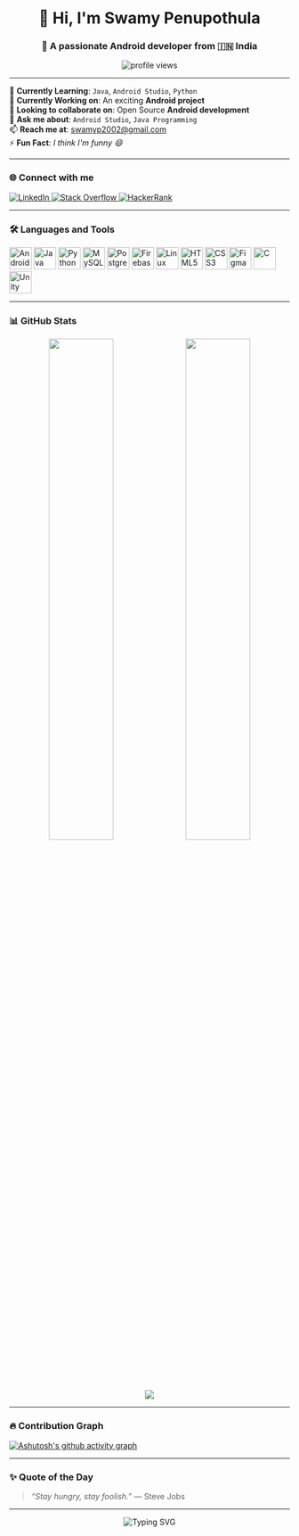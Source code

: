 <h1 align="center">👋 Hi, I'm Swamy Penupothula</h1>
<h3 align="center">🚀 A passionate Android developer from 🇮🇳 India</h3>

<p align="center">
  <img src="https://komarev.com/ghpvc/?username=swamy3697&label=Profile%20views&color=0e75b6&style=flat" alt="profile views"/>
</p>

---

🌱 **Currently Learning**: `Java`, `Android Studio`, `Python`  
🔭 **Currently Working on**: An exciting **Android project**  
🤝 **Looking to collaborate on**: Open Source **Android development**  
💬 **Ask me about**: `Android Studio`, `Java Programming`  
📫 **Reach me at**: [swamyp2002@gmail.com](mailto:swamyp2002@gmail.com)  
⚡ **Fun Fact**: *I think I'm funny 😄*

---

### 🌐 Connect with me

<p align="left">
  <a href="https://www.linkedin.com/in/swamy-penupothula-341877219/" target="_blank">
    <img src="https://img.shields.io/badge/LinkedIn-blue?style=for-the-badge&logo=linkedin" alt="LinkedIn"/>
  </a>
  <a href="https://stackoverflow.com/users/14976001/umar-alish" target="_blank">
    <img src="https://img.shields.io/badge/StackOverflow-FE7A16?style=for-the-badge&logo=stackoverflow&logoColor=white" alt="Stack Overflow"/>
  </a>
  <a href="https://www.hackerrank.com/22lecon504" target="_blank">
    <img src="https://img.shields.io/badge/HackerRank-2EC866?style=for-the-badge&logo=HackerRank&logoColor=white" alt="HackerRank"/>
  </a>
</p>

---

### 🛠️ Languages and Tools

<p align="left">
  <img src="https://cdn.jsdelivr.net/gh/devicons/devicon/icons/android/android-original-wordmark.svg" width="40" height="40" alt="Android"/>
  <img src="https://cdn.jsdelivr.net/gh/devicons/devicon/icons/java/java-original.svg" width="40" height="40" alt="Java"/>
  <img src="https://cdn.jsdelivr.net/gh/devicons/devicon/icons/python/python-original.svg" width="40" height="40" alt="Python"/>
  <img src="https://cdn.jsdelivr.net/gh/devicons/devicon/icons/mysql/mysql-original-wordmark.svg" width="40" height="40" alt="MySQL"/>
  <img src="https://cdn.jsdelivr.net/gh/devicons/devicon/icons/postgresql/postgresql-original-wordmark.svg" width="40" height="40" alt="PostgreSQL"/>
  <img src="https://cdn.jsdelivr.net/gh/devicons/devicon/icons/firebase/firebase-plain.svg" width="40" height="40" alt="Firebase"/>
  <img src="https://cdn.jsdelivr.net/gh/devicons/devicon/icons/linux/linux-original.svg" width="40" height="40" alt="Linux"/>
  <img src="https://cdn.jsdelivr.net/gh/devicons/devicon/icons/html5/html5-original-wordmark.svg" width="40" height="40" alt="HTML5"/>
  <img src="https://cdn.jsdelivr.net/gh/devicons/devicon/icons/css3/css3-original-wordmark.svg" width="40" height="40" alt="CSS3"/>
  <img src="https://cdn.jsdelivr.net/gh/devicons/devicon/icons/figma/figma-original.svg" width="40" height="40" alt="Figma"/>
  <img src="https://cdn.jsdelivr.net/gh/devicons/devicon/icons/c/c-original.svg" width="40" height="40" alt="C"/>
  <img src="https://www.vectorlogo.zone/logos/unity3d/unity3d-icon.svg" width="40" height="40" alt="Unity"/>
</p>

---

### 📊 GitHub Stats

<p align="center">
  <img src="https://github-readme-stats.vercel.app/api?username=swamy3697&show_icons=true&theme=radical" width="48%" />
  <img src="https://github-readme-stats.vercel.app/api/top-langs/?username=swamy3697&layout=compact&theme=radical" width="48%" />
</p>

<p align="center">
  <img src="https://github-readme-streak-stats.herokuapp.com/?user=swamy3697&theme=radical" />
</p>

---

### 🔥 Contribution Graph

[![Ashutosh's github activity graph](https://github-readme-activity-graph.cyclic.app/graph?username=swamy3697&theme=github-compact)](https://github.com/ashutosh00710/github-readme-activity-graph)

---

### ✨ Quote of the Day

> *“Stay hungry, stay foolish.”* — Steve Jobs

---

<!-- Custom animation (optional, can replace with a gif or Lottie animation) -->
<p align="center">
  <img src="https://readme-typing-svg.demolab.com?font=Fira+Code&size=24&pause=1000&center=true&vCenter=true&width=435&lines=Android+Developer;Java+Lover;Open+Source+Contributor;Let's+Build+Something+Great!" alt="Typing SVG" />
</p>
